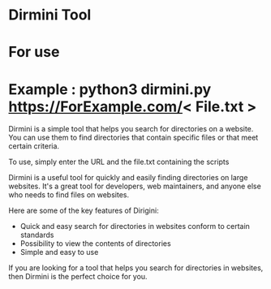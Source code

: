 # Dirmini Tool
# For use
# Example : python3 dirmini.py https://ForExample.com/< File.txt >

Dirmini is a simple tool that helps you search for directories on a website. You can use them to find directories that contain specific files or that meet certain criteria.

To use, simply enter the URL and the  file.txt containing the scripts


Dirmini is a useful tool for quickly and easily finding directories on large websites. It's a great tool for developers, web maintainers, and anyone else who needs to find files on websites.

Here are some of the key features of Dirigini:

* Quick and easy search for directories in websites
conform to certain standards
* Possibility to view the contents of directories
* Simple and easy to use

If you are looking for a tool that helps you search for directories in websites, then Dirmini is the perfect choice for you.
